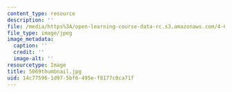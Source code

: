 ```yaml
---
content_type: resource
description: ''
file: /media/https%3A/open-learning-course-data-rc.s3.amazonaws.com/4-614-religious-architecture-and-islamic-cultures-fall-2002/14c775961d975bf6495ef8177c0ca71f_5069thumbnail.jpg
file_type: image/jpeg
image_metadata:
  caption: ''
  credit: ''
  image-alt: ''
resourcetype: Image
title: 5069thumbnail.jpg
uid: 14c77596-1d97-5bf6-495e-f8177c0ca71f
---
```

